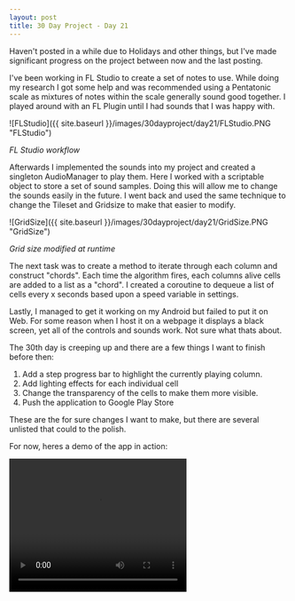 ```yaml
---
layout: post
title: 30 Day Project - Day 21
---
```


Haven't posted in a while due to Holidays and other things, but I've made significant progress on the project between now and the last posting.

I've been working in FL Studio to create a set of notes to use. While doing my research I got some help and was recommended using a Pentatonic scale as mixtures of notes within the scale generally sound good together. I played around with an FL Plugin until I had sounds that I was happy with.

![FLStudio]({{ site.baseurl }}/images/30dayproject/day21/FLStudio.PNG "FLStudio")

_FL Studio workflow_

Afterwards I implemented the sounds into my project and created a singleton AudioManager to play them. Here I worked with a scriptable object to store a set of sound samples. Doing this will allow me to change the sounds easily in the future. I went back and used the same technique to change the Tileset and Gridsize to make that easier to modify.

![GridSize]({{ site.baseurl }}/images/30dayproject/day21/GridSize.PNG "GridSize")

_Grid size modified at runtime_

The next task was to create a method to iterate through each column and construct "chords". Each time the algorithm fires, each columns alive cells are added to a list as a "chord". I created a coroutine to dequeue a list of cells every x seconds based upon a speed variable in settings.

Lastly, I managed to get it working on my Android but failed to put it on Web. For some reason when I host it on a webpage it displays a black screen, yet all of the controls and sounds work. Not sure what thats about.


The 30th day is creeping up and there are a few things I want to finish before then:

1. Add a step progress bar to highlight the currently playing column.
2. Add lighting effects for each individual cell
3. Change the transparency of the cells to make them more visible.
4. Push the application to Google Play Store

These are the for sure changes I want to make, but there are several unlisted that could to the polish.

For now, heres a demo of the app in action:

<video width="320" height="240" controls>
  <source type="video/mkv" src="https://zealen.github.io/images/30dayproject/day21/Demo.mkv">
</video>